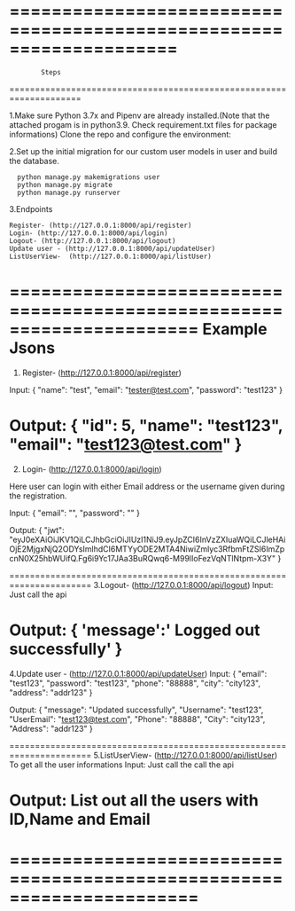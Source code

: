 ====================================================================
====================================================================
			Steps
====================================================================


1.Make sure Python 3.7x and Pipenv are already installed.(Note that the attached progam is in python3.9. Check requirement.txt files for package informations)
    Clone the repo and configure the environment:


2.Set up the initial migration for our custom user models in user and build the database.

      python manage.py makemigrations user
      python manage.py migrate
      python manage.py runserver

3.Endpoints

	Register- (http://127.0.0.1:8000/api/register)
    Login- (http://127.0.0.1:8000/api/login)
    Logout- (http://127.0.0.1:8000/api/logout)
    Update user - (http://127.0.0.1:8000/api/updateUser)
	ListUserView-  (http://127.0.0.1:8000/api/listUser)



======================================================================
			Example Jsons
======================================================================

1. Register- (http://127.0.0.1:8000/api/register)
 
Input:
{
    "name": "test",
    "email": "tester@test.com",
    "password": "test123"
}

Output:
{
    "id": 5,
    "name": "test123",
    "email": "test123@test.com"
}
======================================================================
2. Login- (http://127.0.0.1:8000/api/login)

Here user can login with either Email address or the username given during the registration.

Input:
{
    "email": "",
    "password": ""
}

Output:
{
    "jwt": "eyJ0eXAiOiJKV1QiLCJhbGciOiJIUzI1NiJ9.eyJpZCI6InVzZXIuaWQiLCJleHAiOjE2MjgxNjQ2ODYsImlhdCI6MTYyODE2MTA4NiwiZmlyc3RfbmFtZSI6ImZpcnN0X25hbWUifQ.Fg6i9Yc17JAa3BuRQwq6-M99lIoFezVqNTlNtpm-X3Y"
}

======================================================================
3.Logout- (http://127.0.0.1:8000/api/logout)
Input:
	Just call the api

Output:
{
	'message':' Logged out successfully'
}
======================================================================
4.Update user - (http://127.0.0.1:8000/api/updateUser)
Input:
{
    "email": "test123",
    "password": "test123",
    "phone": "88888",
    "city": "city123",
    "address": "addr123"
}

Output:
{
    "message": "Updated successfully",
    "Username": "test123",
    "UserEmail": "test123@test.com",
    "Phone": "88888",
    "City": "city123",
    "Address": "addr123"
}

======================================================================
5.ListUserView-  (http://127.0.0.1:8000/api/listUser)
To get all the user informations
Input:
     Just call the call the api

Output:
    List out all the users with ID,Name and Email
======================================================================
======================================================================
======================================================================
